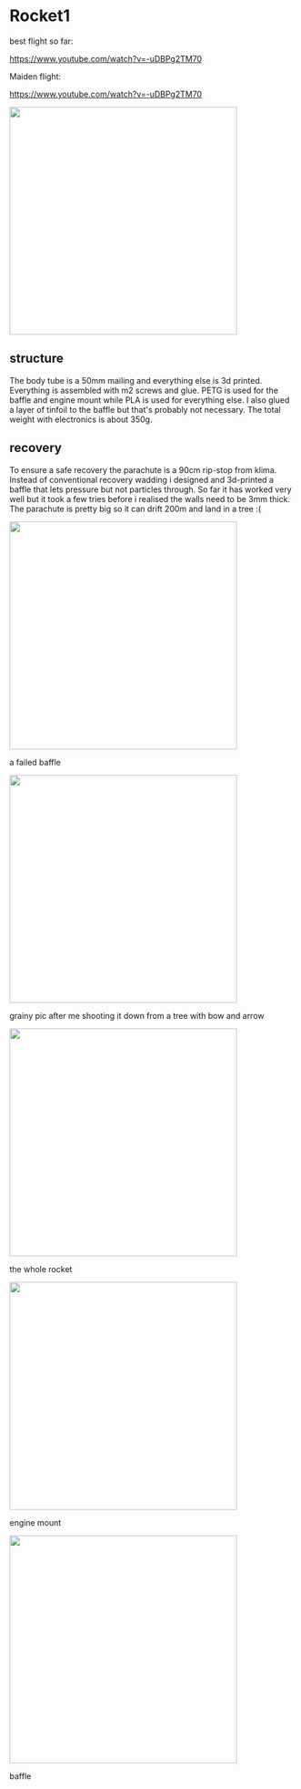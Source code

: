 # Rocket1
best flight so far:

https://www.youtube.com/watch?v=-uDBPg2TM70

Maiden flight:

https://www.youtube.com/watch?v=-uDBPg2TM70

<img width=400 src="img/electronics.jpg">

## structure
The body tube is a 50mm mailing and everything else is 3d printed. Everything is assembled with m2 screws and glue. PETG is used for the baffle and engine mount while PLA is used for everything else. I also glued a layer of tinfoil to the baffle but that's probably not necessary. The total weight with electronics is about 350g.

## recovery
To ensure a safe recovery the parachute is a 90cm rip-stop from klima. Instead of conventional recovery wadding i designed and 3d-printed a baffle that lets pressure but not particles through. So far it has worked very well but it took a few tries before i realised the walls need to be 3mm thick. 
The parachute is pretty big so it can drift 200m and land in a tree :(


<img width=400 src="img/exploded_baffle.jpg">

a failed baffle


<img width=400 src="img/arrow.jpg">

grainy pic after me shooting it down from a tree with bow and arrow

<img width=400 src="img/full.jpg">

the whole rocket

<img width=400 src="img/bottom.jpg">

engine mount

<img width=400 src="img/baffle.jpg">

baffle
